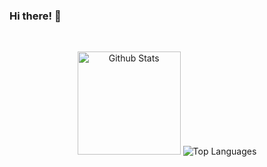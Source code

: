 ### Hi there! 👋 
<br>

<div align = "center">

<p align="center">
  <img height="165" src="https://github-readme-stats.vercel.app/api?username=DorsaRoh&count_private=true&include_all_commits=true&show_icons=true&theme=algolia" alt="Github Stats" />
  <img src="https://github-readme-stats.vercel.app/api/top-langs/?username=DorsaRoh&layout=compact&theme=algolia" alt="Top Languages" />
  <br>
